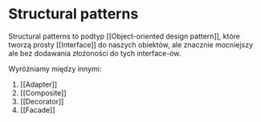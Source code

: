 # Structural patterns

Structural patterns to podtyp [[Object-oriented design pattern]], które tworzą prosty [[Interface]] do naszych obiektów, ale znacznie mocniejszy ale bez dodawania złożoności do tych interface-ów.

Wyróżniamy między innymi:
1. [[Adapter]]
2. [[Composite]]
3. [[Decorator]]
4. [[Facade]]